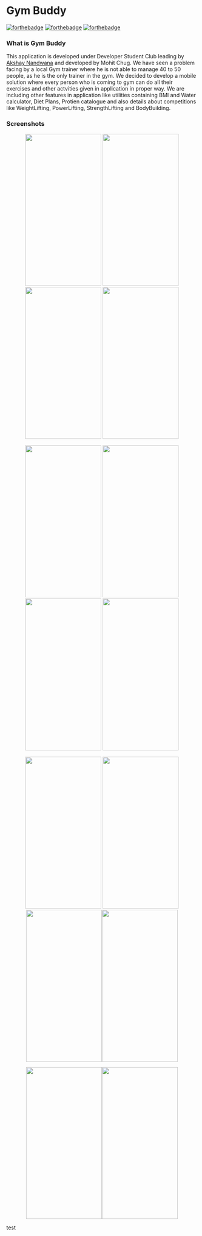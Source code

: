 # Gym Buddy
[![forthebadge](http://forthebadge.com/images/badges/built-for-android.svg)](http://forthebadge.com)
[![forthebadge](http://forthebadge.com/images/badges/built-by-developers.svg)](http://forthebadge.com)
[![forthebadge](http://forthebadge.com/images/badges/check-it-out.svg)](http://forthebadge.com)

### What is Gym Buddy
This application is developed under Developer Student Club leading by [Akshay Nandwana](https://github.com/anandwana001) and developed by Mohit Chug. We have seen a problem facing by a local Gym trainer where he is not able to manage 40 to 50 people, as he is the only trainer in the gym. We decided to develop a mobile solution where every person who is coming to gym can do all their exercises and other actvities given in application in proper way. We are including other features in application like utilities containing BMI and Water calculator, Diet Plans, Protien catalogue and also details about competitions like WeightLifting, PowerLifting, StrengthLifting and BodyBuilding.

### Screenshots

<p align="center">
<img src="Gym_Buddy2/Screenshots/one.png" height = "400" width="200" margin="10"> <img src="Gym_Buddy2/Screenshots/two.png" height = "400" width="200" margin="10"> <img src="Gym_Buddy2/Screenshots/three.png" height = "400" width="200" margin="10"> <img src="Gym_Buddy2/Screenshots/four.png" height = "400" width="200" margin="10">
</p>

<p align="center">
<img src="Gym_Buddy2/Screenshots/five.png" height = "400" width="200" margin="10"> <img src="Gym_Buddy2/Screenshots/six.png" height = "400" width="200" margin="10"> <img src="Gym_Buddy2/Screenshots/seven.png" height = "400" width="200" margin="10"> <img src="Gym_Buddy2/Screenshots/eight.png" height = "400" width="200" margin="10">
</p>

<p align="center">
<img src="Gym_Buddy2/Screenshots/nine.png" height = "400" width="200" margin="10"> <img src="Gym_Buddy2/Screenshots/ten.png" height = "400" width="200" margin="10">
    <img src="Gym_Buddy2/Screenshots/eleven.png" height = "400" width="200" margin="10"><img src="Gym_Buddy2/Screenshots/twelve.png" height = "400" width="200" margin="10">
</p>

<p align="center">
 <img src="Gym_Buddy2/Screenshots/therteen.png" height = "400" width="200" margin="10"><img src="Gym_Buddy2/Screenshots/forteen.png" height = "400" width="200" margin="10">   
</p>
test
